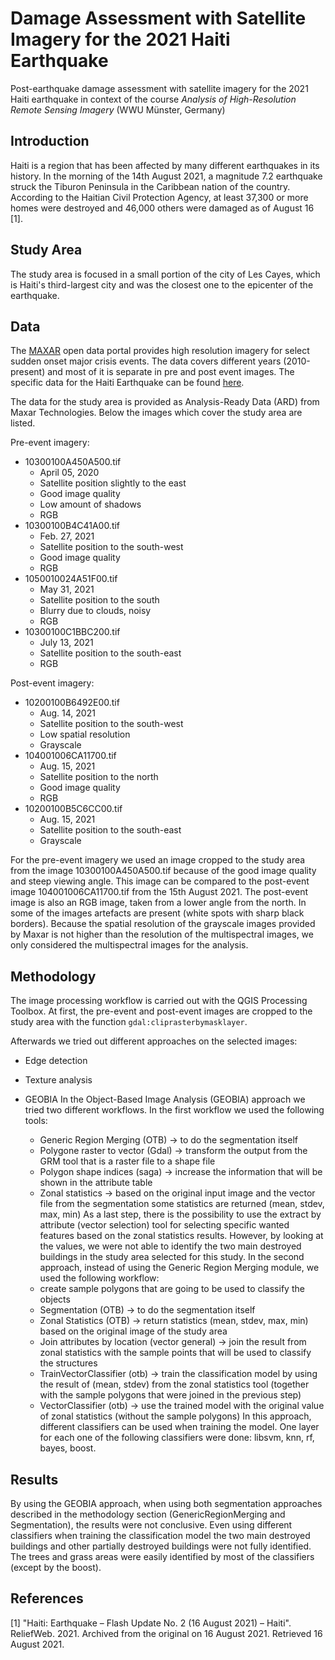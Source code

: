 # Damage Assessment with Satellite Imagery for the 2021 Haiti Earthquake

Post-earthquake damage assessment with satellite imagery for the 2021 Haiti earthquake in context of the course *Analysis of High-Resolution Remote Sensing Imagery* (WWU Münster, Germany)

## Introduction

Haiti is a region that has been affected by many different earthquakes in its history. In the morning of the 14th August 2021, a magnitude 7.2 earthquake struck the Tiburon Peninsula in the Caribbean nation of the country. According to the Haitian Civil Protection Agency, at least 37,300 or more homes were destroyed and 46,000 others were damaged as of August 16 [1]. 


## Study Area

The study area is focused in a small portion of the city of Les Cayes, which is Haiti's third-largest city and was the closest one to the epicenter of the earthquake.


## Data

The [MAXAR](https://www.maxar.com/open-data) open data portal provides high resolution imagery for select sudden onset major crisis events. The data covers different years (2010-present) and most of it is separate in pre and post event images. The specific data for the Haiti Earthquake can be found [here](https://www.maxar.com/open-data/haiti-earthquake-2021).

The data for the study area is provided as Analysis-Ready Data (ARD) from Maxar Technologies. Below the images which cover the study area are listed.

Pre-event imagery:
- 10300100A450A500.tif
  - April 05, 2020
  - Satellite position slightly to the east
  - Good image quality
  - Low amount of shadows
  - RGB
- 10300100B4C41A00.tif
  - Feb. 27, 2021
  - Satellite position to the south-west
  - Good image quality
  - RGB
- 1050010024A51F00.tif
  - May 31, 2021
  - Satellite position to the south
  - Blurry due to clouds, noisy
  - RGB
- 10300100C1BBC200.tif
  - July 13, 2021
  - Satellite position to the south-east
  - RGB

Post-event imagery:
- 10200100B6492E00.tif
  - Aug. 14, 2021
  - Satellite position to the south-west
  - Low spatial resolution
  - Grayscale
- 104001006CA11700.tif
  - Aug. 15, 2021
  - Satellite position to the north
  - Good image quality
  - RGB
- 10200100B5C6CC00.tif
  - Aug. 15, 2021
  - Satellite position to the south-east
  - Grayscale

For the pre-event imagery we used an image cropped to the study area from the image 10300100A450A500.tif because of the good image quality and steep viewing angle. This image can be compared to the post-event image 104001006CA11700.tif from the 15th August 2021. The post-event image is also an RGB image, taken from a lower angle from the north. In some of the images artefacts are present (white spots with sharp black borders). Because the spatial resolution of the grayscale images provided by Maxar is not higher than the resolution of the multispectral images, we only considered the multispectral images for the analysis.

## Methodology

The image processing workflow is carried out with the QGIS Processing Toolbox. At first, the pre-event and post-event images are cropped to the study area with the function ``gdal:cliprasterbymasklayer``.

Afterwards we tried out different approaches on the selected images:

- Edge detection
- Texture analysis

- GEOBIA
In the Object-Based Image Analysis (GEOBIA) approach we tried two different workflows. In the first workflow we used the following tools:
  - Generic Region Merging (OTB) -> to do the segmentation itself 
  - Polygone raster to vector (Gdal) -> transform the output from the GRM tool that is a raster file to a shape file
  - Polygon shape indices (saga) -> increase the information that will be shown in the attribute table
  - Zonal statistics -> based on the original input image and the vector file from the segmentation some statistics are returned (mean, stdev, max, min)
As a last step, there is the possibility to use the extract by attribute (vector selection) tool for selecting specific wanted features based on the zonal statistics results. However, by looking at the values, we were not able to identify the two main destroyed buildings in the study area selected for this study.
In the second approach, instead of using the Generic Region Merging module, we used the following workflow:
  - create sample polygons that are going to be used to classify the objects 
  - Segmentation (OTB) -> to do the segmentation itself
  - Zonal Statistics (OTB) -> return statistics (mean, stdev, max, min) based on the original image of the study area 
  - Join attributes by location (vector general) -> join the result from zonal statistics with the sample points that will be used to classify the structures 
  - TrainVectorClassifier (otb) -> train the classification model by using the result of (mean, stdev) from the zonal statistics tool (together with the sample polygons that were joined in the previous step)
  - VectorClassifier (otb) -> use the trained model with the original value of zonal statistics (without the sample polygons)
In this approach, different classifiers can be used when training the model. One layer for each one of the following classifiers were done: libsvm, knn, rf, bayes, boost.  


## Results

By using the GEOBIA approach, when using both segmentation approaches described in the methodology section (GenericRegionMerging and Segmentation), the results were not conclusive. Even using different classifiers when training the classification model the two main destroyed buildings and other partially destroyed buildings were not fully identified. The trees and grass areas were easily identified by most of the classifiers (except by the boost). 

## References 

[1] "Haiti: Earthquake – Flash Update No. 2 (16 August 2021) – Haiti". ReliefWeb. 2021. Archived from the original on 16 August 2021. Retrieved 16 August 2021.
